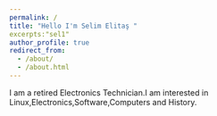 ```yaml
---
permalink: /
title: "Hello I'm Selim Elitaş "
excerpts:"sel1"
author_profile: true
redirect_from: 
  - /about/
  - /about.html
---
```


I am a retired Electronics Technician.I am interested in Linux,Electronics,Software,Computers and History.

